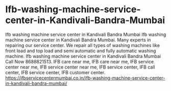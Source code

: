 # Ifb-washing-machine-service-center-in-Kandivali-Bandra-Mumbai
Ifb washing machine service center in Kandivali Bandra Mumbai Ifb washing machine service center in Kandivali Bandra Mumbai. Many experts in repairing our service center. We repair all types of washing machines like front load and top load and semi automatic and fully automatic washing machine. Ifb washing machine service center in Kandivali Bandra Mumbai Call Now 8688821513. IFB care near me, IFB care near me, IFB service center near me, IFB service center near me, IFB service center, IFB call center, IFB service center, IFB customer center. https://ifbservicecentermumbai.co.in/ifb-washing-machine-service-center-in-kandivali-bandra-mumbai/
